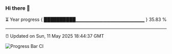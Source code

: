 ### Hi there 👋

⏳ Year progress { ██████████▁▁▁▁▁▁▁▁▁▁▁▁▁▁▁▁▁▁▁▁ } 35.83 %

---

⏰ Updated on Sun, 11 May 2025 18:44:37 GMT

![Progress Bar CI](https://github.com/IshwaranRudhara/GIT-ACTION/workflows/Progress%20Bar%20CI/badge.svg)
